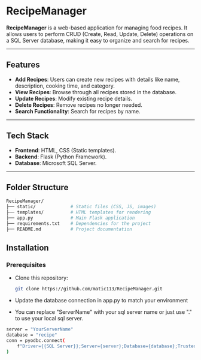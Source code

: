 # RecipeManager  

**RecipeManager** is a web-based application for managing food recipes. It allows users to perform CRUD (Create, Read, Update, Delete) operations on a SQL Server database, making it easy to organize and search for recipes.

---

## Features  
- **Add Recipes**: Users can create new recipes with details like name, description, cooking time, and category.  
- **View Recipes**: Browse through all recipes stored in the database.  
- **Update Recipes**: Modify existing recipe details.  
- **Delete Recipes**: Remove recipes no longer needed.  
- **Search Functionality**: Search for recipes by name.  

---

## Tech Stack  
- **Frontend**: HTML, CSS (Static templates).  
- **Backend**: Flask (Python Framework).  
- **Database**: Microsoft SQL Server.  

---

## Folder Structure

```bash
RecipeManager/
├── static/             # Static files (CSS, JS, images)
├── templates/          # HTML templates for rendering
├── app.py              # Main Flask application
├── requirements.txt    # Dependencies for the project
├── README.md           # Project documentation
```

## Installation  

### Prerequisites

- Clone this repository:  

  ```bash
  git clone https://github.com/matic113/RecipeManager.git
  ```
  
- Update the database connection in app.py to match your environment
- You can replace "ServerName" with your sql server name or just use "." to use your local sql server.

```bash
server = "YourServerName"
database = "recipe"
conn = pyodbc.connect(
    f"Driver={{SQL Server}};Server={server};Database={database};Trusted_Connection=yes;"
)
```
